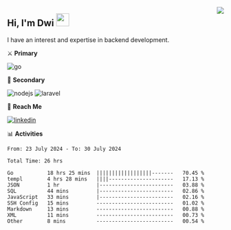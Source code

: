 [<img src="https://komarev.com/ghpvc/?username=masred&color=green&style=flat-square&label=Profile+Views" align="right">](github.com/masred)

## Hi, I'm Dwi <img src="https://raw.githubusercontent.com/MartinHeinz/MartinHeinz/master/wave.gif" width="30px">

I have an interest and expertise in backend development.

⚔️ **Primary**

![go](https://img.shields.io/badge/---?logo=go&label=Golang&style=social)

🔪 **Secondary**

![nodejs](https://img.shields.io/badge/---?logo=node.js&label=Node.js&style=social&logoColor=green)
![laravel](https://img.shields.io/badge/---?logo=laravel&label=Laravel&style=social)

🔗 **Reach Me**

[![linkedin](https://img.shields.io/badge/---?logo=linkedin&label=LinkedIn&style=social)](https://linkedin.com/in/dwifitriyanto)

📊 **Activities**

<!--START_SECTION:waka-->

```all_time
From: 23 July 2024 - To: 30 July 2024

Total Time: 26 hrs

Go           18 hrs 25 mins  ||||||||||||||||||-------   70.45 %
templ        4 hrs 28 mins   ||||---------------------   17.13 %
JSON         1 hr            |------------------------   03.88 %
SQL          44 mins         |------------------------   02.86 %
JavaScript   33 mins         |------------------------   02.16 %
SSH Config   15 mins         -------------------------   01.02 %
Markdown     13 mins         -------------------------   00.88 %
XML          11 mins         -------------------------   00.73 %
Other        8 mins          -------------------------   00.54 %
```

<!--END_SECTION:waka-->
